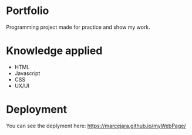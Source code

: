 # Portfolio
Programming project made for practice and show my work.

# Knowledge applied
- HTML
- Javascript
- CSS
- UX/UI

# Deployment
You can see the deplyment here: https://marcejara.github.io/myWebPage/
